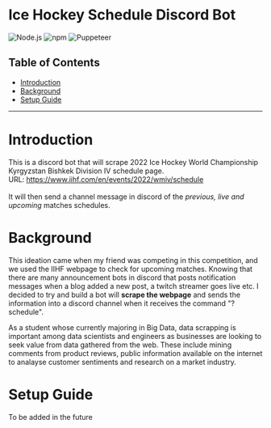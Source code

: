 # Ice Hockey Schedule Discord Bot
![Node.js](https://img.shields.io/badge/node.js-v16.14.0-brightgreen) ![npm](https://img.shields.io/badge/npm-v8.3.1-yellow) ![Puppeteer](https://img.shields.io/badge/-puppeteer-orange)

## Table of Contents
- [Introduction](#introduction)
- [Background](#background)
- [Setup Guide](#setup-guide)

------

# Introduction
This is a discord bot that will scrape 2022 Ice Hockey World Championship Kyrgyzstan Bishkek Division IV schedule page.
<br>
URL: https://www.iihf.com/en/events/2022/wmiv/schedule
<br><br>
It will then send a channel message in discord of the *previous, live and upcoming* matches schedules.

# Background
This ideation came when my friend was competing in this competition, and we used the IIHF webpage to check for upcoming matches. Knowing that there are many announcement bots in discord that posts notification messages when a blog added a new post, a twitch streamer goes live etc. I decided to try and build a bot will **scrape the webpage** and sends the information into a discord channel when it receives the command "?schedule".

As a student whose currently majoring in Big Data, data scrapping is important among data scientists and engineers as businesses are looking to seek value from data gathered from the web. These include mining comments from product reviews, public information available on the internet to analayse customer sentiments and research on a market industry.

# Setup Guide
To be added in the future
